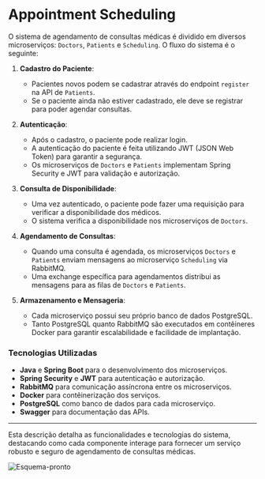 # Appointment Scheduling



O sistema de agendamento de consultas médicas é dividido em diversos microserviços: `Doctors`, `Patients` e `Scheduling`. O fluxo do sistema é o seguinte:

1. **Cadastro do Paciente**:
   - Pacientes novos podem se cadastrar através do endpoint `register` na API de `Patients`.
   - Se o paciente ainda não estiver cadastrado, ele deve se registrar para poder agendar consultas.

2. **Autenticação**:
   - Após o cadastro, o paciente pode realizar login.
   - A autenticação do paciente é feita utilizando JWT (JSON Web Token) para garantir a segurança.
   - Os microserviços de `Doctors` e `Patients` implementam Spring Security e JWT para validação e autorização.

3. **Consulta de Disponibilidade**:
   - Uma vez autenticado, o paciente pode fazer uma requisição para verificar a disponibilidade dos médicos.
   - O sistema verifica a disponibilidade nos microserviços de `Doctors`.

4. **Agendamento de Consultas**:
   - Quando uma consulta é agendada, os microserviços `Doctors` e `Patients` enviam mensagens ao microserviço `Scheduling` via RabbitMQ.
   - Uma exchange específica para agendamentos distribui as mensagens para as filas de `Doctors` e `Patients`.

5. **Armazenamento e Mensageria**:
   - Cada microserviço possui seu próprio banco de dados PostgreSQL.
   - Tanto PostgreSQL quanto RabbitMQ são executados em contêineres Docker para garantir escalabilidade e facilidade de implantação.

### Tecnologias Utilizadas

- **Java** e **Spring Boot** para o desenvolvimento dos microserviços.
- **Spring Security** e **JWT** para autenticação e autorização.
- **RabbitMQ** para comunicação assíncrona entre os microserviços.
- **Docker** para contêinerização dos serviços.
- **PostgreSQL** como banco de dados para cada microserviço.
- **Swagger** para documentação das APIs.

---

Esta descrição detalha as funcionalidades e tecnologias do sistema, destacando como cada componente interage para fornecer um serviço robusto e seguro de agendamento de consultas médicas.

![Esquema-pronto](https://github.com/ewertondrigues02/appointment-scheduling/assets/106437473/157eedcf-3f08-43c2-9d63-710502553cd3)
